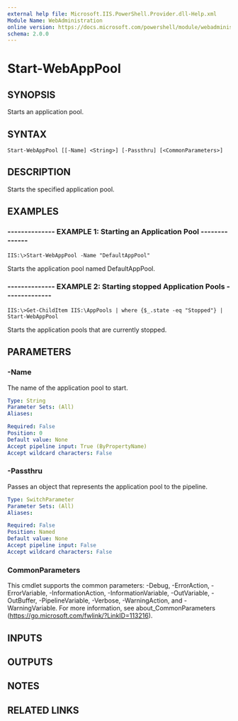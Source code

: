 ```yaml
---
external help file: Microsoft.IIS.PowerShell.Provider.dll-Help.xml
Module Name: WebAdministration
online version: https://docs.microsoft.com/powershell/module/webadministration/start-webapppool?view=windowsserver2012-ps&wt.mc_id=ps-gethelp
schema: 2.0.0
---
```


# Start-WebAppPool

## SYNOPSIS
Starts an application pool.

## SYNTAX

```
Start-WebAppPool [[-Name] <String>] [-Passthru] [<CommonParameters>]
```

## DESCRIPTION
Starts the specified application pool.

## EXAMPLES

### -------------- EXAMPLE 1: Starting an Application Pool --------------
```
IIS:\>Start-WebAppPool -Name "DefaultAppPool"
```

Starts the application pool named DefaultAppPool.

### -------------- EXAMPLE 2: Starting stopped Application Pools --------------
```
IIS:\>Get-ChildItem IIS:\AppPools | where {$_.state -eq "Stopped"} | Start-WebAppPool
```

Starts the application pools that are currently stopped.

## PARAMETERS

### -Name
The name of the application pool to start.

```yaml
Type: String
Parameter Sets: (All)
Aliases: 

Required: False
Position: 0
Default value: None
Accept pipeline input: True (ByPropertyName)
Accept wildcard characters: False
```

### -Passthru
Passes an object that represents the application pool to the pipeline.

```yaml
Type: SwitchParameter
Parameter Sets: (All)
Aliases: 

Required: False
Position: Named
Default value: None
Accept pipeline input: False
Accept wildcard characters: False
```

### CommonParameters
This cmdlet supports the common parameters: -Debug, -ErrorAction, -ErrorVariable, -InformationAction, -InformationVariable, -OutVariable, -OutBuffer, -PipelineVariable, -Verbose, -WarningAction, and -WarningVariable. For more information, see about_CommonParameters (https://go.microsoft.com/fwlink/?LinkID=113216).

## INPUTS

## OUTPUTS

## NOTES

## RELATED LINKS

